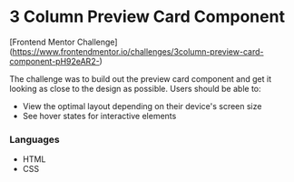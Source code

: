 # 3 Column Preview Card Component

[Frontend Mentor Challenge] (https://www.frontendmentor.io/challenges/3column-preview-card-component-pH92eAR2-)

The challenge was to build out the preview card component and get it looking as close to the design as possible. Users should be able to:

- View the optimal layout depending on their device's screen size
- See hover states for interactive elements

### Languages

* HTML
* CSS
